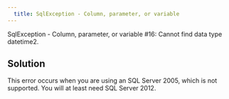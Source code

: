 ```yaml
---
  title: SqlException - Column, parameter, or variable
---
```

SqlException - Column, parameter, or variable #16: Cannot find data type datetime2.
## Solution
This error occurs when you are using an SQL Server 2005, which is not supported. You will at least need SQL Server 2012.
